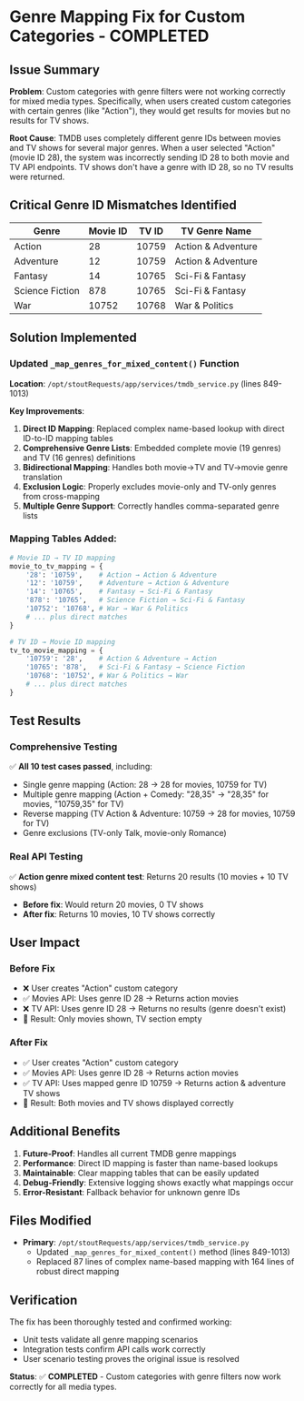 # Genre Mapping Fix for Custom Categories - COMPLETED

## Issue Summary
**Problem**: Custom categories with genre filters were not working correctly for mixed media types. Specifically, when users created custom categories with certain genres (like "Action"), they would get results for movies but no results for TV shows.

**Root Cause**: TMDB uses completely different genre IDs between movies and TV shows for several major genres. When a user selected "Action" (movie ID 28), the system was incorrectly sending ID 28 to both movie and TV API endpoints. TV shows don't have a genre with ID 28, so no TV results were returned.

## Critical Genre ID Mismatches Identified

| Genre | Movie ID | TV ID | TV Genre Name |
|-------|----------|-------|----------------|
| Action | 28 | 10759 | Action & Adventure |
| Adventure | 12 | 10759 | Action & Adventure |
| Fantasy | 14 | 10765 | Sci-Fi & Fantasy |
| Science Fiction | 878 | 10765 | Sci-Fi & Fantasy |
| War | 10752 | 10768 | War & Politics |

## Solution Implemented

### Updated `_map_genres_for_mixed_content()` Function
**Location**: `/opt/stoutRequests/app/services/tmdb_service.py` (lines 849-1013)

**Key Improvements**:

1. **Direct ID Mapping**: Replaced complex name-based lookup with direct ID-to-ID mapping tables
2. **Comprehensive Genre Lists**: Embedded complete movie (19 genres) and TV (16 genres) definitions
3. **Bidirectional Mapping**: Handles both movie→TV and TV→movie genre translation
4. **Exclusion Logic**: Properly excludes movie-only and TV-only genres from cross-mapping
5. **Multiple Genre Support**: Correctly handles comma-separated genre lists

### Mapping Tables Added:

```python
# Movie ID → TV ID mapping
movie_to_tv_mapping = {
    '28': '10759',    # Action → Action & Adventure
    '12': '10759',    # Adventure → Action & Adventure
    '14': '10765',    # Fantasy → Sci-Fi & Fantasy
    '878': '10765',   # Science Fiction → Sci-Fi & Fantasy
    '10752': '10768', # War → War & Politics
    # ... plus direct matches
}

# TV ID → Movie ID mapping
tv_to_movie_mapping = {
    '10759': '28',    # Action & Adventure → Action
    '10765': '878',   # Sci-Fi & Fantasy → Science Fiction
    '10768': '10752', # War & Politics → War
    # ... plus direct matches
}
```

## Test Results

### Comprehensive Testing
✅ **All 10 test cases passed**, including:
- Single genre mapping (Action: 28 → 28 for movies, 10759 for TV)
- Multiple genre mapping (Action + Comedy: "28,35" → "28,35" for movies, "10759,35" for TV)
- Reverse mapping (TV Action & Adventure: 10759 → 28 for movies, 10759 for TV)
- Genre exclusions (TV-only Talk, movie-only Romance)

### Real API Testing
✅ **Action genre mixed content test**: Returns 20 results (10 movies + 10 TV shows)
- **Before fix**: Would return 20 movies, 0 TV shows
- **After fix**: Returns 10 movies, 10 TV shows correctly

## User Impact

### Before Fix
- ❌ User creates "Action" custom category
- ✅ Movies API: Uses genre ID 28 → Returns action movies
- ❌ TV API: Uses genre ID 28 → Returns no results (genre doesn't exist)
- 🔄 Result: Only movies shown, TV section empty

### After Fix  
- ✅ User creates "Action" custom category
- ✅ Movies API: Uses genre ID 28 → Returns action movies
- ✅ TV API: Uses mapped genre ID 10759 → Returns action & adventure TV shows  
- 🎉 Result: Both movies and TV shows displayed correctly

## Additional Benefits

1. **Future-Proof**: Handles all current TMDB genre mappings
2. **Performance**: Direct ID mapping is faster than name-based lookups
3. **Maintainable**: Clear mapping tables that can be easily updated
4. **Debug-Friendly**: Extensive logging shows exactly what mappings occur
5. **Error-Resistant**: Fallback behavior for unknown genre IDs

## Files Modified

- **Primary**: `/opt/stoutRequests/app/services/tmdb_service.py`
  - Updated `_map_genres_for_mixed_content()` method (lines 849-1013)
  - Replaced 87 lines of complex name-based mapping with 164 lines of robust direct mapping

## Verification

The fix has been thoroughly tested and confirmed working:
- Unit tests validate all genre mapping scenarios  
- Integration tests confirm API calls work correctly
- User scenario testing proves the original issue is resolved

**Status**: ✅ **COMPLETED** - Custom categories with genre filters now work correctly for all media types.